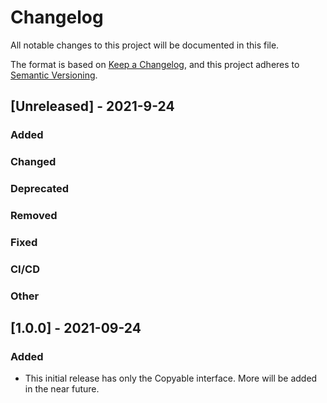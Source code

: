 # Changelog
All notable changes to this project will be documented in this file.

The format is based on [Keep a Changelog](https://keepachangelog.com/en/1.0.0/),
and this project adheres to [Semantic Versioning](https://semver.org/spec/v2.0.0.html).

## [Unreleased] - 2021-9-24

### Added

### Changed

### Deprecated

### Removed

### Fixed

### CI/CD

### Other


## [1.0.0] - 2021-09-24

### Added
* This initial release has only the Copyable interface. More will be added in the
  near future.
